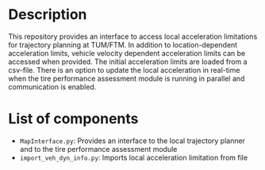 # Description
This repository provides an interface to access local acceleration limitations for trajectory planning at TUM/FTM. In
addition to location-dependent acceleration limits, vehicle velocity dependent acceleration limits can be accessed when
provided.
The initial acceleration limits are loaded from a csv-file. There is an option to update the local acceleration in
real-time when the tire performance assessment module is running in parallel and communication is enabled.

# List of components
* `MapInterface.py`: Provides an interface to the local trajectory planner and to the tire performance assessment module
* `import_veh_dyn_info.py`: Imports local acceleration limitation from file
